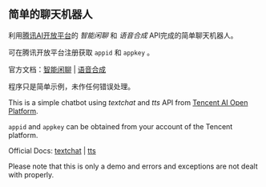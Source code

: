 ## 简单的聊天机器人

利用[腾讯AI开放平台](https://ai.qq.com)的 *智能闲聊* 和 *语音合成* API完成的简单聊天机器人。  

可在腾讯开放平台注册获取 `appid` 和 `appkey` 。  

官方文档：[智能闲聊](<https://ai.qq.com/doc/nlpchat.shtml>) | [语音合成](<https://ai.qq.com/doc/aaitts.shtml>)  

程序只是简单示例，未作任何错误处理。  

This is a simple chatbot using *textchat* and *tts* API from [Tencent AI Open Platform](https://ai.qq.com).  

`appid` and `appkey` can be obtained from your account of the Tencent platform.  

Official Docs: [textchat](<https://ai.qq.com/doc/nlpchat.shtml>) | [tts](<https://ai.qq.com/doc/aaitts.shtml>)  

Please note that this is only a demo and errors and exceptions are not dealt with properly.